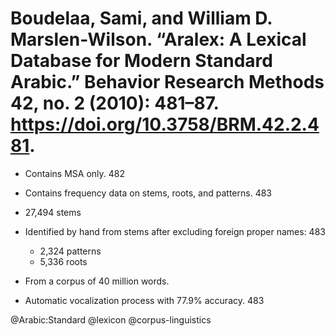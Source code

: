 # Boudelaa, Sami, and William D. Marslen-Wilson. “Aralex: A Lexical Database for Modern Standard Arabic.” Behavior Research Methods 42, no. 2 (2010): 481–87. https://doi.org/10.3758/BRM.42.2.481.
 

- Contains MSA only. 482

- Contains frequency data on stems, roots, and patterns. 483

- 27,494 stems

- Identified by hand from stems after excluding foreign proper names: 483
  - 2,324 patterns
  - 5,336 roots

- From a corpus of 40 million words. 

- Automatic vocalization process with 77.9% accuracy. 483

@Arabic:Standard
@lexicon
@corpus-linguistics
